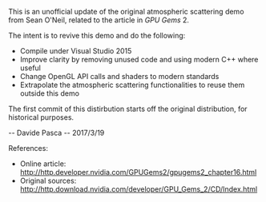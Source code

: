 This is an unofficial update of the original atmospheric scattering demo from Sean O'Neil, related to the article in *GPU Gems* 2.

The intent is to revive this demo and do the following:
- Compile under Visual Studio 2015
- Improve clarity by removing unused code and using modern C++ where useful
- Change OpenGL API calls and shaders to modern standards
- Extrapolate the atmospheric scattering functionalities to reuse them outside this demo

The first commit of this distirbution starts off the original distribution, for historical purposes.

--
Davide Pasca -- 2017/3/19


References: 
- Online article: <http://http.developer.nvidia.com/GPUGems2/gpugems2_chapter16.html>
- Original sources: <http://http.download.nvidia.com/developer/GPU_Gems_2/CD/Index.html>
